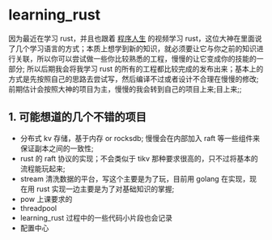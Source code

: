 # learning_rust

因为最近在学习 rust，并且也跟着 [程序人生](https://www.youtube.com/channel/UCclzXvMOdinN4JHv1uLRv1g) 的视频学习 rust，这位大神在里面说了几个学习语言的方式；本质上想学到新的知识，就必须要让它与你之前的知识进行关联，所以你可以尝试做一些你比较熟悉的工程，慢慢的让它变成你的技能的一部分; 所以后期我会将我学习 rust 的所有的工程都比较完成的发布出来；基本上的方式是先按照自己的思路去尝试写，然后编译不过或者设计不合理在慢慢的修改; 前期估计会按照大神的项目为主，慢慢的我会转到自己的项目上来;目上来;;

## 1. 可能想道的几个不错的项目

* 分布式 kv 存储，基于内存 or rocksdb; 慢慢会在内部加入 raft 等一些组件来保证副本之间的一致性; 
* rust 的 raft 协议的实现；不会类似于 tikv 那种要求很高的，只不过将基本的流程能玩起来;
* stream 清洗数据的平台，写这个主要是为了玩，目前用 golang 在实现，现在用 rust 实现一边主要是为了对基础知识的掌握;
* pow 上课要求的
* threadpool
* learning_rust 过程中的一些代码小片段也会记录
* 配置中心
